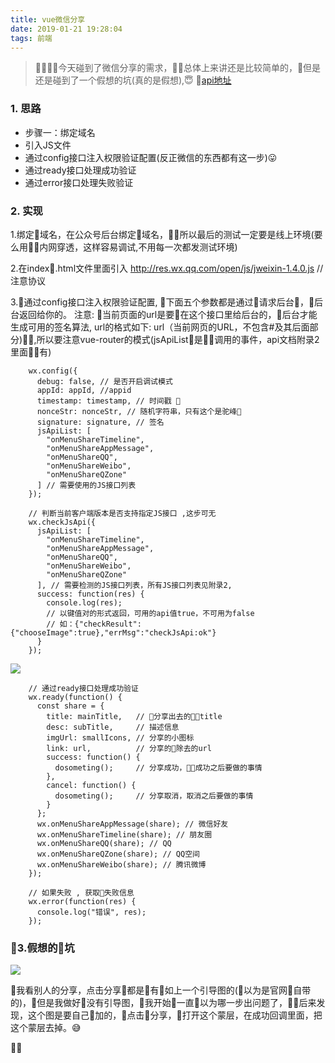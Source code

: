 ```yaml
---
title: vue微信分享
date: 2019-01-21 19:28:04
tags: 前端 
---
```

> 今天碰到了微信分享的需求，总体上来讲还是比较简单的，但是还是碰到了一个假想的坑(真的是假想),😇 
[api地址]( https://mp.weixin.qq.com/wiki?t=resource/res_main&id=mp1421141115)
### 1. 思路
  - 步骤一：绑定域名
  - 引入JS文件
  - 通过config接口注入权限验证配置(反正微信的东西都有这一步)😛
  - 通过ready接口处理成功验证
  - 通过error接口处理失败验证

### 2. 实现

  1.绑定域名，在公众号后台绑定域名，所以最后的测试一定要是线上环境(要么用内网穿透，这样容易调试,不用每一次都发测试环境)

  2.在index.html文件里面引入 
    http://res.wx.qq.com/open/js/jweixin-1.4.0.js  // 注意协议

  3.通过config接口注入权限验证配置, 下面五个参数都是通过请求后台，后台返回给你的。 注意: 当前页面的url是要在这个接口里给后台的，后台才能生成可用的签名算法, url的格式如下: url（当前网页的URL，不包含#及其后面部分),所以要注意vue-router的模式(jsApiList是调用的事件，api文档附录2里面有)

```
    wx.config({
      debug: false, // 是否开启调试模式
      appId: appId, //appid
      timestamp: timestamp, // 时间戳 
      nonceStr: nonceStr, // 随机字符串，只有这个是驼峰🎃 
      signature: signature, // 签名
      jsApiList: [
        "onMenuShareTimeline",
        "onMenuShareAppMessage",
        "onMenuShareQQ",
        "onMenuShareWeibo",
        "onMenuShareQZone"
      ] // 需要使用的JS接口列表
    });

    // 判断当前客户端版本是否支持指定JS接口 ,这步可无
    wx.checkJsApi({
      jsApiList: [
        "onMenuShareTimeline",
        "onMenuShareAppMessage",
        "onMenuShareQQ",
        "onMenuShareWeibo",
        "onMenuShareQZone"
      ], // 需要检测的JS接口列表，所有JS接口列表见附录2,
      success: function(res) {
        console.log(res);
        // 以键值对的形式返回，可用的api值true，不可用为false
        // 如：{"checkResult":{"chooseImage":true},"errMsg":"checkJsApi:ok"}
      }
    });
```

![](https://pxw-my.oss-cn-hangzhou.aliyuncs.com/blog/20190821141728.png)

```
    // 通过ready接口处理成功验证
    wx.ready(function() {
      const share = {
        title: mainTitle,   // 分享出去的title
        desc: subTitle,     // 描述信息
        imgUrl: smallIcons, // 分享的小图标
        link: url,          // 分享的除去的url
        success: function() {
          dosometing();     // 分享成功，成功之后要做的事情
        },
        cancel: function() {
          dosometing();     // 分享取消，取消之后要做的事情
        }
      };
      wx.onMenuShareAppMessage(share); // 微信好友
      wx.onMenuShareTimeline(share); // 朋友圈
      wx.onMenuShareQQ(share); // QQ
      wx.onMenuShareQZone(share); // QQ空间
      wx.onMenuShareWeibo(share); // 腾讯微博
    });

    // 如果失败 , 获取失败信息 
    wx.error(function(res) {
      console.log("错误", res);
    });

```

### 3.假想的坑

![](https://pxw-my.oss-cn-hangzhou.aliyuncs.com/blog/20190821141639.png)

 我看别人的分享，点击分享都是有如上一个引导图的(以为是官网自带的)，但是我做好没有引导图，我开始一直以为哪一步出问题了，后来发现，这个图是要自己加的，点击分享，打开这个蒙层，在成功回调里面，把这个蒙层去掉。😅

